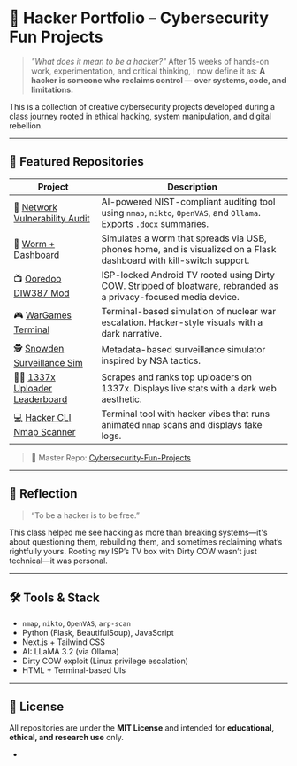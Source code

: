 # 🧠 Hacker Portfolio – Cybersecurity Fun Projects

> *"What does it mean to be a hacker?"*
> After 15 weeks of hands-on work, experimentation, and critical thinking, I now define it as:
> **A hacker is someone who reclaims control — over systems, code, and limitations.**

This is a collection of creative cybersecurity projects developed during a class journey rooted in ethical hacking, system manipulation, and digital rebellion.

---

## 🔗 Featured Repositories

| Project                                                                                                                        | Description                                                                                                          |
| ------------------------------------------------------------------------------------------------------------------------------ | -------------------------------------------------------------------------------------------------------------------- |
| 🔐 [Network Vulnerability Audit](https://github.com/Abhinav-ranish/Network-Vulnerability-Audit)                                | AI-powered NIST-compliant auditing tool using `nmap`, `nikto`, `OpenVAS`, and `Ollama`. Exports `.docx` summaries.   |
| 🧬 [Worm + Dashboard](https://github.com/Abhinav-ranish/Worm)                                                                  | Simulates a worm that spreads via USB, phones home, and is visualized on a Flask dashboard with kill-switch support. |
| 📺 [Ooredoo DIW387 Mod](https://github.com/Abhinav-ranish/ooreedoo-DIW387-mod)                                                 | ISP-locked Android TV rooted using Dirty COW. Stripped of bloatware, rebranded as a privacy-focused media device.    |
| 🎮 [WarGames Terminal](https://github.com/Abhinav-ranish/Cybersecurity-Fun-Projects/tree/main/WarGames)                        | Terminal-based simulation of nuclear war escalation. Hacker-style visuals with a dark narrative.                     |
| 🕵️ [Snowden Surveillance Sim](https://github.com/Abhinav-ranish/Cybersecurity-Fun-Projects/tree/main/Snowden)                 | Metadata-based surveillance simulator inspired by NSA tactics.                                                       |
| 🏴‍☠️ [1337x Uploader Leaderboard](https://github.com/Abhinav-ranish/Cybersecurity-Fun-Projects/tree/main/i337x%20Leaderboard) | Scrapes and ranks top uploaders on 1337x. Displays live stats with a dark web aesthetic.                             |
| 💻 [Hacker CLI Nmap Scanner](https://github.com/Abhinav-ranish/Cybersecurity-Fun-Projects/tree/main/Hackers)                   | Terminal tool with hacker vibes that runs animated `nmap` scans and displays fake logs.                              |

> 🔗 Master Repo: [Cybersecurity-Fun-Projects](https://github.com/Abhinav-ranish/Cybersecurity-Fun-Projects)

---

## 🧠 Reflection

> “To be a hacker is to be free.”

This class helped me see hacking as more than breaking systems—it's about questioning them, rebuilding them, and sometimes reclaiming what’s rightfully yours.
Rooting my ISP’s TV box with Dirty COW wasn’t just technical—it was personal.

---

## 🛠️ Tools & Stack

* `nmap`, `nikto`, `OpenVAS`, `arp-scan`
* Python (Flask, BeautifulSoup), JavaScript
* Next.js + Tailwind CSS
* AI: LLaMA 3.2 (via Ollama)
* Dirty COW exploit (Linux privilege escalation)
* HTML + Terminal-based UIs

---

## 📜 License

All repositories are under the **MIT License** and intended for **educational, ethical, and research use** only.

-